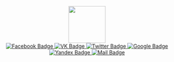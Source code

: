 <div id="header" align="center">
  <img src="https://media.giphy.com/media/EOmYN5kVP3W2Lyn6dx/giphy.gif" width="100"/> <!-- вместо ссылки любую gif -->
</div>
<div id="badges" align="center">
  <a href="your-facebook-URL">
    <img src="https://img.shields.io/badge/Facebook-blue?style=for-the-badge&logo=Facebook&logoColor=white" alt="Facebook Badge"/>
  </a>
  <a href="your-vk-URL">
    <img src="https://img.shields.io/badge/VK-blue?style=for-the-badge&logo=VK&logoColor=white" alt="VK Badge"/>
  </a>
  <a href="your-twitter-URL">
    <img src="https://img.shields.io/badge/Twitter-blue?style=for-the-badge&logo=twitter&logoColor=white" alt="Twitter Badge"/>
  </a>
  <a href="your-google-URL">
    <img src="https://img.shields.io/badge/Google-red?style=for-the-badge&logo=google&logoColor=white" alt="Google Badge"/>
  </a>
  <a href="your-yandex-URL">
    <img src="https://img.shields.io/badge/Yandex-yellow?style=for-the-badge&logo=yandex&logoColor=white" alt="Yandex Badge"/>
  </a>
  <a href="your-mail-URL">
    <img src="https://img.shields.io/badge/Mail.ru-purple?style=for-the-badge&logo=yandex&logoColor=white" alt="Mail Badge"/>
  </a>
</div>
<div id="header" align="center">
  <img src="https://komarev.com/ghpvc/?username=Guseynov1&style=flat-square&color=green" alt=""/>
</div>

